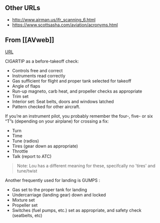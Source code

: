 ## Other URLs
- http://www.airman.us/ifr_scanning_6.html
- https://www.scottsasha.com/aviation/acronyms.html

## From [[AVweb]]
[URL](https://www.avweb.com/features/leading-edge-4-checklists-and-flows/)

CIGARTIP as a before-takeoff check:
-   Controls free and correct
-   Instruments read correctly
-   Gas sufficient for flight and proper tank selected for takeoff
-   Angle of flaps
-   Run-up magneto, carb heat, and propeller checks as appropriate
-   Trim set
-   Interior set: Seat belts, doors and windows latched
-   Pattern checked for other aircraft.

If you’re an instrument pilot, you probably remember the four-, five- or six “T”s (depending on your airplane) for crossing a fix:
-   Turn
-   Time
-   Tune (radios) 
-   Tires (gear down as appropriate) 
-   Throttle
-   Talk (report to ATC)
> Note: Lou has a different meaning for these, specifcally no 'tires' and tune/twist

Another frequently used for landing is GUMPS :
-   Gas set to the proper tank for landing
-   Undercarriage (landing gear) down and locked
-   Mixture set
-   Propeller set
-   Switches (fuel pumps, etc.) set as appropriate, and safety check (seatbelts, etc)